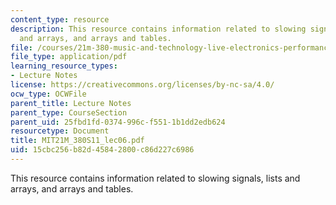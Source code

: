 ```yaml
---
content_type: resource
description: This resource contains information related to slowing signals, lists
  and arrays, and arrays and tables.
file: /courses/21m-380-music-and-technology-live-electronics-performance-practices-spring-2011/15cbc256b82d45842800c86d227c6986_MIT21M_380S11_lec06.pdf
file_type: application/pdf
learning_resource_types:
- Lecture Notes
license: https://creativecommons.org/licenses/by-nc-sa/4.0/
ocw_type: OCWFile
parent_title: Lecture Notes
parent_type: CourseSection
parent_uid: 25fbd1fd-0374-996c-f551-1b1dd2edb624
resourcetype: Document
title: MIT21M_380S11_lec06.pdf
uid: 15cbc256-b82d-4584-2800-c86d227c6986
---
```

This resource contains information related to slowing signals, lists and arrays, and arrays and tables.